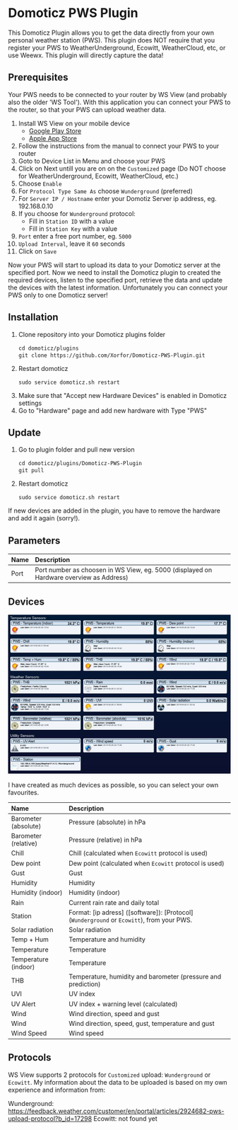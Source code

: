# Domoticz PWS Plugin
This Domoticz Plugin allows you to get the data directly from your own personal weather station (PWS). This plugin does NOT require that you register your PWS to WeatherUnderground, Ecowitt, WeatherCloud, etc, or use Weewx. This plugin will directly capture the data!

## Prerequisites
Your PWS needs to be connected to your router by WS View (and probably also the older 'WS Tool'). With this application you can connect your PWS to the router, so that your PWS can upload weather data.

1. Install WS View on your mobile device
    * [Google Play Store](https://play.google.com/store/apps/details?id=com.ost.wsview)
    * [Apple App Store](https://apps.apple.com/us/app/ws-view/id1362944193)
1. Follow the instructions from the manual to connect your PWS to your router
1. Goto to Device List  in Menu and choose your PWS
1. Click on Next untill you are on on the `Customized` page (Do NOT choose for WeatherUnderground, Ecowitt, WeatherCloud, etc.)
1. Choose `Enable`
1. For `Protocol Type Same As` choose `Wunderground` (preferred)
1. For `Server IP / Hostname` enter your Domotiz Server ip address, eg. 192.168.0.10
1. If you choose for `Wunderground` protocol:
    * Fill in `Station ID` with a value
    * Fill in `Station Key` with a value
1. `Port` enter a free port number, eg. `5000`
1. `Upload Interval`, leave it `60` seconds
1. Click on `Save`

Now your PWS will start to upload its data to your Domoticz server at the specified port. Now we need to install the Domoticz plugin to created the required devices, listen to the specified port, retrieve the data and update the devices with the latest information.
Unfortunately you can connect your PWS only to one Domoticz server!

## Installation
1. Clone repository into your Domoticz plugins folder
    ```
    cd domoticz/plugins
    git clone https://github.com/Xorfor/Domoticz-PWS-Plugin.git
    ```
1. Restart domoticz
    ```
    sudo service domoticz.sh restart
    ```
1. Make sure that "Accept new Hardware Devices" is enabled in Domoticz settings
1. Go to "Hardware" page and add new hardware with Type "PWS"

## Update
1. Go to plugin folder and pull new version
    ```
    cd domoticz/plugins/Domoticz-PWS-Plugin
    git pull
    ```
1. Restart domoticz
    ```
    sudo service domoticz.sh restart
    ```
If new devices are added in the plugin, you have to remove the hardware and add it again (sorry!).

## Parameters
| Name                 | Description
| :---                 | :---
| Port                 | Port number as choosen in WS View, eg. 5000 (displayed on Hardware overview as Address)

## Devices
![Devices](/images/screendump.jpg)

I have created as much devices as possible, so you can select your own favourites.

| Name                 | Description
| :---                 | :---
| Barometer (absolute) | Pressure (absolute) in hPa
| Barometer (relative) | Pressure (relative) in hPa
| Chill                | Chill (calculated when `Ecowitt` protocol is used)
| Dew point            | Dew point (calculated when `Ecowitt` protocol is used)
| Gust                 | Gust
| Humidity             | Humidity
| Humidity (indoor)    | Humidity (indoor)
| Rain                 | Current rain rate and daily total
| Station              | Format: [ip adress] ([software]): [Protocol] (`Wunderground` or `Ecowitt`), from your PWS.
| Solar radiation      | Solar radiation
| Temp + Hum           | Temperature and humidity
| Temperature          | Temperature
| Temperature (indoor) | Temperature
| THB                  | Temperature, humidity and barometer (pressure and prediction)
| UVI                  | UV index
| UV Alert             | UV index + warning level (calculated)
| Wind                 | Wind direction, speed and gust
| Wind                 | Wind direction, speed, gust, temperature and gust
| Wind Speed           | Wind speed

## Protocols
WS View supports 2 protocols for `Customized` upload: `Wunderground` or `Ecowitt`. My information about the data to be uploaded is based on my own experience and information from:

Wunderground: https://feedback.weather.com/customer/en/portal/articles/2924682-pws-upload-protocol?b_id=17298
Ecowitt: not found yet